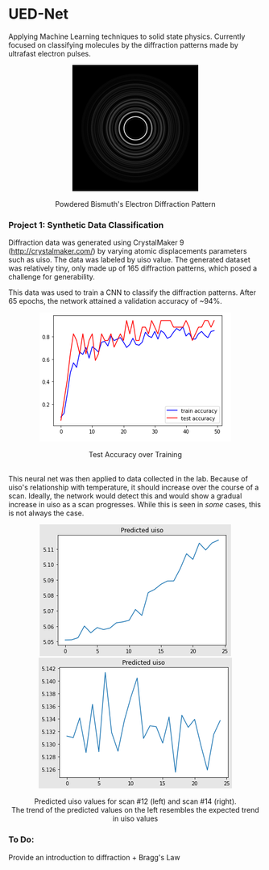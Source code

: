 # UED-Net
Applying Machine Learning techniques to solid state physics. 
Currently focused on classifying molecules by the diffraction patterns made by ultrafast electron pulses.

<p align="center">
  <img src="https://github.com/dhruv-sirohi/Miller-Lab-UED/blob/main/Project%201:%20Synthetic%20Data%20Classification/Bismuth_Diffraction_Pattern.png?raw=true"/>
</p>
 
<div align="center"> Powdered Bismuth's Electron Diffraction Pattern

<div align="left"> 
  
### Project 1: Synthetic Data Classification

  Diffraction data was generated using CrystalMaker 9 (http://crystalmaker.com/) by varying atomic displacements parameters such as uiso. The data was labeled by uiso value. The generated dataset was relatively tiny, only made up of 165 diffraction patterns, which posed a challenge for generability.
  
This data was used to train a CNN to classify the diffraction patterns. After 65 epochs, the network attained a validation accuracy of ~94%.

  
<p align="center">
  <img src="https://github.com/dhruv-sirohi/Miller-Lab-UED/blob/main/Project%201:%20Synthetic%20Data%20Classification/Accuracy_Plot.png"/>
</p>
 
<div align="center"> Test Accuracy over Training

<div align="left"> 

<br />
  
This neural net was then applied to data collected in the lab. Because of uiso's relationship with temperature, it should increase over the course of a scan. Ideally, the network would detect this and would show a gradual increase in uiso as a scan progresses. While this is seen in _some_ cases, this is not always the case.
  
<p align="center">
  <img src="https://github.com/dhruv-sirohi/Miller-Lab-UED/blob/main/Project%201:%20Synthetic%20Data%20Classification/02_21_scan_12.png"/>
  <img src="https://github.com/dhruv-sirohi/Miller-Lab-UED/blob/main/Project%201:%20Synthetic%20Data%20Classification/02_21_scan_14.png"/> 
</p> 

<div align="center"> 
  Predicted uiso values for scan #12 (left) and scan #14 (right). <br /> The trend of the predicted values on the left resembles the expected trend in uiso values
<div align="left"> 

  
### To Do:
  Provide an introduction to diffraction + Bragg's Law

